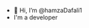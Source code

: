 - 👋 Hi, I’m @hamzaDafali1
- I'm a developer
<!---
hamzaDafali1/hamzaDafali1 is a ✨ special ✨ repository because its `README.md` (this file) appears on your GitHub profile.
You can click the Preview link to take a look at your changes.
--->
